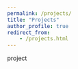 ```yaml
---
permalink: /projects/
title: "Projects"
author_profile: true
redirect_from: 
    - /projects.html
--- 
```


project
